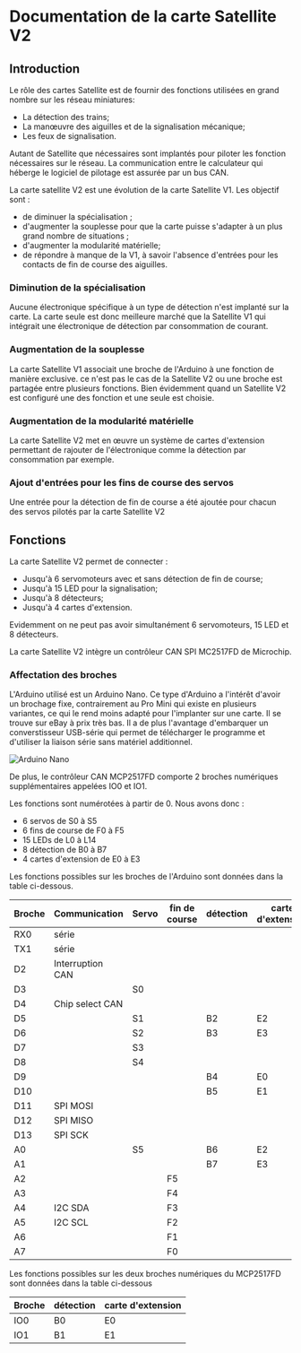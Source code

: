 # Documentation de la carte Satellite V2

## Introduction

Le rôle des cartes Satellite est de fournir des fonctions utilisées en grand nombre sur les réseau miniatures:

- La détection des trains;
- La manœuvre des aiguilles et de la signalisation mécanique;
- Les feux de signalisation.

Autant de Satellite que nécessaires sont implantés pour piloter les fonction nécessaires sur le réseau. La communication entre le calculateur qui héberge le logiciel de pilotage est assurée par un bus CAN.

La carte satellite V2 est une évolution de la carte Satellite V1. Les objectif sont :

- de diminuer la spécialisation ;
- d'augmenter la souplesse pour que la carte puisse s'adapter à un plus grand nombre de situations ;
- d'augmenter la modularité matérielle;
- de répondre à manque de la V1, à savoir l'absence d'entrées pour les contacts de fin de course des aiguilles.

### Diminution de la spécialisation

Aucune électronique spécifique à un type de détection n'est implanté sur la carte. La carte seule est donc meilleure marché que la Satellite V1 qui intégrait une électronique de détection par consommation de courant.

### Augmentation de la souplesse

La carte Satellite V1 associait une broche de l'Arduino à une fonction de manière exclusive. ce n'est pas le cas de la Satellite V2 ou une broche est partagée entre plusieurs fonctions. Bien évidemment quand un Satellite V2 est configuré une des fonction et une seule est choisie.

### Augmentation de la modularité matérielle

La carte Satellite V2 met en œuvre un système de cartes d'extension permettant de rajouter de l'électronique comme la détection par consommation par exemple.

### Ajout d'entrées pour les fins de course des servos

Une entrée pour la détection de fin de course a été ajoutée pour chacun des servos pilotés par la carte Satellite V2 

## Fonctions

La carte Satellite V2 permet de connecter :

- Jusqu'à 6 servomoteurs avec et sans détection de fin de course;
- Jusqu'à 15 LED pour la signalisation;
- Jusqu'à 8 détecteurs;
- Jusqu'à 4 cartes d'extension.

Evidemment on ne peut pas avoir simultanément 6 servomoteurs, 15 LED et 8 détecteurs. 

La carte Satellite V2 intègre un contrôleur CAN SPI MC2517FD de Microchip. 

### Affectation des broches

L'Arduino utilisé est un Arduino Nano. Ce type d'Arduino a l'intérêt d'avoir un brochage fixe, contrairement au Pro Mini qui existe en plusieurs variantes, ce qui le rend moins adapté pour l'implanter sur une carte. Il se trouve sur eBay à prix très bas. Il a de plus l'avantage d'embarquer un converstisseur USB-série qui permet de télécharger le programme et d'utiliser la liaison série sans matériel additionnel.

![Arduino Nano](https://it.emcelettronica.com/wp-content/uploads/2015/02/ArduinoNanoFront.jpg)

De plus, le contrôleur CAN MCP2517FD comporte 2 broches numériques supplémentaires appelées IO0 et IO1.

Les fonctions sont numérotées à partir de 0. Nous avons donc :

- 6 servos de S0 à S5
- 6 fins de course de F0 à F5
- 15 LEDs de L0 à L14
- 8 détection de B0 à B7
- 4 cartes d'extension de E0 à E3

Les fonctions possibles sur les broches de l'Arduino sont données dans la table ci-dessous.

Broche | Communication    | Servo | fin de course | détection | carte d'extension | LED 
-------|------------------|-------|---------------|-----------|-------------------|-----
RX0    |     série        |       |               |           |                   | L1
TX1    |     série        |       |               |           |                   | L0
D2     | Interruption CAN |       |               |           |                   |
D3     |                  |   S0  |               |           |                   | L9
D4     | Chip select CAN  |       |               |           |                   |
D5     |                  |   S1  |               |     B2    |         E2        | L10
D6     |                  |   S2  |               |     B3    |         E3        | L6
D7     |                  |   S3  |               |           |                   | L5
D8     |                  |   S4  |               |           |                   | L3
D9     |                  |       |               |     B4    |         E0        | L14
D10    |                  |       |               |     B5    |         E1        | L13
D11    | SPI MOSI         |       |               |           |                   |
D12    | SPI MISO         |       |               |           |                   |
D13    | SPI SCK          |       |               |           |                   |
A0     |                  |   S5  |               |     B6    |         E2        | L12
A1     |                  |       |               |     B7    |         E3        | L11
A2     |                  |       |      F5       |           |                   | L2
A3     |                  |       |      F4       |           |                   | L4
A4     | I2C SDA          |       |      F3       |           |                   | L8
A5     | I2C SCL          |       |      F2       |           |                   | L7
A6     |                  |       |      F1       |           |                   |
A7     |                  |       |      F0       |           |                   |  

Les fonctions possibles sur les deux broches numériques du MCP2517FD sont données dans la table ci-dessous

Broche | détection | carte d'extension 
-------|-----------|------------------
IO0    |   B0      |   E0
IO1    |   B1      |   E1

